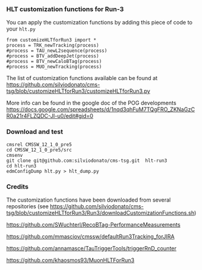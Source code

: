 ### HLT customization functions for Run-3

You can apply the customization functions by adding this piece of code to your `hlt.py`
```
from customizeHLTforRun3 import *
process = TRK_newTracking(process)
#process = TAU_newL2sequence(process)
#process = BTV_addDeepJet(process)
#process = BTV_newCaloBTag(process)
#process = MUO_newTracking(process)
```

The list of customization functions available can be found at https://github.com/silviodonato/cms-tsg/blob/customizeHLTforRun3/customizeHLTforRun3.py

More info can be found in the google doc of the POG developments https://docs.google.com/spreadsheets/d/1nqd3qhFuM7TQgFRO_ZKNaGzCR0a21r4FLZQDC-JI-u0/edit#gid=0 

### Download and test

```
cmsrel CMSSW_12_1_0_pre5
cd CMSSW_12_1_0_pre5/src
cmsenv
git clone git@github.com:silviodonato/cms-tsg.git  hlt-run3
cd hlt-run3
edmConfigDump hlt.py > hlt_dump.py
```


### Credits

The customization functions have been downloaded from several repositories (see https://github.com/silviodonato/cms-tsg/blob/customizeHLTforRun3/Run3/downloadCustomizationFunctions.sh)

https://github.com/SWuchterl/RecoBTag-PerformanceMeasurements

https://github.com/mmasciov/cmssw/defaultRun3Tracking_forJIRA

https://github.com/annamasce/TauTriggerTools/triggerRnD_counter

https://github.com/khaosmos93/MuonHLTForRun3

